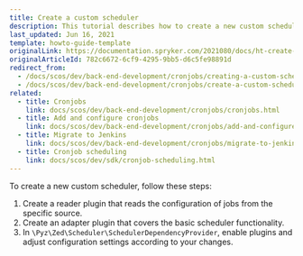 ```yaml
---
title: Create a custom scheduler
description: This tutorial describes how to create a new custom scheduler.
last_updated: Jun 16, 2021
template: howto-guide-template
originalLink: https://documentation.spryker.com/2021080/docs/ht-create-a-new-custom-scheduler
originalArticleId: 782c6672-6cf9-4295-9bb5-d6c5fe98891d
redirect_from:
  - /docs/scos/dev/back-end-development/cronjobs/creating-a-custom-scheduler.html
  - /docs/scos/dev/back-end-development/cronjobs/create-a-custom-scheduler.html
related:
  - title: Cronjobs
    link: docs/scos/dev/back-end-development/cronjobs/cronjobs.html
  - title: Add and configure cronjobs
    link: docs/scos/dev/back-end-development/cronjobs/add-and-configure-cronjobs.html
  - title: Migrate to Jenkins
    link: docs/scos/dev/back-end-development/cronjobs/migrate-to-jenkins.html
  - title: Cronjob scheduling
    link: docs/scos/dev/sdk/cronjob-scheduling.html
---
```


To create a new custom scheduler, follow these steps:

1. Create a reader plugin that reads the configuration of jobs from the specific source.
2. Create an adapter plugin that covers the basic scheduler functionality.
3. In `\Pyz\Zed\Scheduler\SchedulerDependencyProvider`, enable plugins and adjust configuration settings according to your changes.
